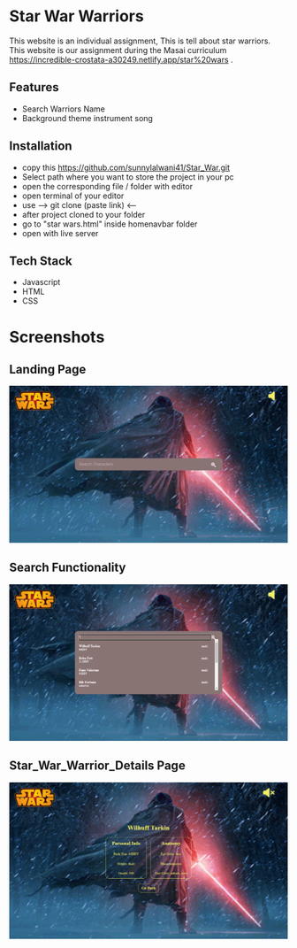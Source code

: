 # Star War Warriors

This website is an individual assignment, This is tell about star warriors. This website is our assignment during the Masai curriculum https://incredible-crostata-a30249.netlify.app/star%20wars .


## Features

- Search Warriors Name
- Background theme instrument song



## Installation

- copy this https://github.com/sunnylalwani41/Star_War.git
- Select path where you want to store the project in your pc
- open the corresponding file / folder with editor
- open terminal of your editor
- use  --> git clone (paste link) <-- 
- after project cloned to your folder
- go to "star wars.html" inside homenavbar folder
- open with live server
    
## Tech Stack

* Javascript
* HTML
* CSS



# Screenshots
## Landing Page

<img src="WebsiteScreenShot/Star_War_Landing_Page.PNG">

## Search Functionality
<img src="WebsiteScreenShot/Star_War_Search_Functionality.PNG">

## Star_War_Warrior_Details Page
<img src="WebsiteScreenShot/Star_War_Warrior_Details.PNG">
